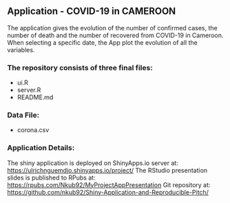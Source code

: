 ## Application - COVID-19 in CAMEROON

The application gives the evolution of the number of confirmed cases, 
the number of death and the number of recovered from COVID-19 in Cameroon. 
When selecting a specific date, the App plot the evolution of all the variables.
 

### The repository consists of three final files:

- ui.R
- server.R
- README.md

### Data File:

- corona.csv

### Application Details:

The shiny application is deployed on ShinyApps.io server at: https://ulrichnguemdjo.shinyapps.io/project/
The RStudio presentation slides is published to RPubs at: https://rpubs.com/Nkub92/MyProjectAppPresentation
Git repository at: https://github.com/nkub92/Shiny-Application-and-Reproducible-Pitch/
